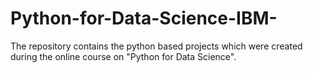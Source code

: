 # Python-for-Data-Science-IBM-
The repository contains the python based projects which were created during the online course on "Python for Data Science".
